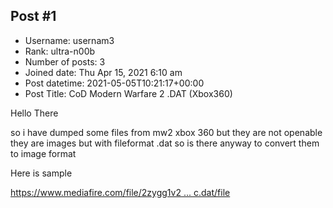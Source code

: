 ## Post #1
- Username: usernam3
- Rank: ultra-n00b
- Number of posts: 3
- Joined date: Thu Apr 15, 2021 6:10 am
- Post datetime: 2021-05-05T10:21:17+00:00
- Post Title: CoD Modern Warfare 2 .DAT (Xbox360)

Hello There 

so i have dumped some files from mw2 xbox 360 
but they are not openable 
they are images but with fileformat .dat 
so is there anyway to convert them to image format

Here is sample 

[https://www.mediafire.com/file/2zygg1v2 ... c.dat/file](https://www.mediafire.com/file/2zygg1v24464s6q/0000000c.dat/file)

